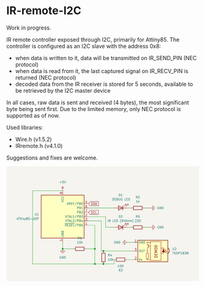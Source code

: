# IR-remote-I2C

Work in progress.

IR remote controller exposed through I2C, primarily for Attiny85.
The controller is configured as an I2C slave with the address 0x8:
- when data is written to it, data will be transmitted on IR_SEND_PIN (NEC protocol)
- when data is read from it, the last captured signal on IR_RECV_PIN is returned (NEC protocol)
- decoded data from the IR receiver is stored for 5 seconds, available to be retrieved by the I2C master device

In all cases, raw data is sent and received (4 bytes), the most significant byte being sent first.
Due to the limited memory, only NEC protocol is supported as of now.

Used libraries:
- Wire.h (v1.5.2)
- IRremote.h (v4.1.0)

Suggestions and fixes are welcome.

<img src="schematic.png" alt="schematic" width="800"/>
